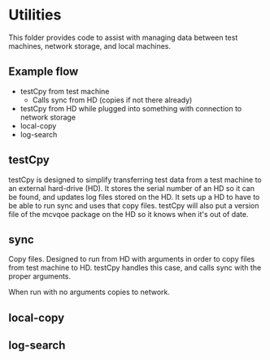 # Utilities
This folder provides code to assist with managing data between test machines, network storage, and local machines.

## Example flow
* testCpy from test machine
  * Calls sync from HD (copies if not there already)
* testCpy from HD while plugged into something with connection to network storage
* local-copy
* log-search

## testCpy
testCpy is designed to simplify transferring test data from a test machine to an external hard-drive (HD). It stores the serial number of an HD so it can be found, and updates log files stored on the HD. It sets up a HD to have to be able to run sync and uses that copy files. testCpy will also put a version file of the mcvqoe package on the HD so it knows when it's out of date.

## sync
Copy files. Designed to run from HD with arguments in order to copy files from test machine to HD. testCpy handles this case, and calls sync with the proper arguments.

When run with no arguments copies to network.


## local-copy


## log-search

